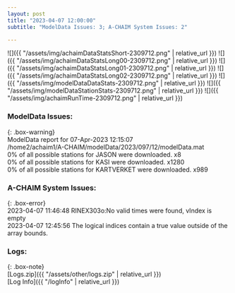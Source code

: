 ```yaml
---
layout: post
title: "2023-04-07 12:00:00"
subtitle: "ModelData Issues: 3; A-CHAIM System Issues: 2"

---
```


![]({{ "/assets/img/achaimDataStatsShort-2309712.png" | relative_url }})
![]({{ "/assets/img/achaimDataStatsLong00-2309712.png" | relative_url }})
![]({{ "/assets/img/achaimDataStatsLong01-2309712.png" | relative_url }})
![]({{ "/assets/img/achaimDataStatsLong02-2309712.png" | relative_url }})
![]({{ "/assets/img/modelDataDataStats-2309712.png" | relative_url }})
![]({{ "/assets/img/modelDataStationStats-2309712.png" | relative_url }})
![]({{ "/assets/img/achaimRunTime-2309712.png" | relative_url }})


### ModelData Issues:  
  
{: .box-warning}  
 ModelData report for 07-Apr-2023 12:15:07   
 /home2/achaim1/A-CHAIM/modelData/2023/097/12/modelData.mat   
 0% of all possible stations for JASON were downloaded. x8   
 0% of all possible stations for KASI were downloaded. x1280   
 0% of all possible stations for KARTVERKET were downloaded. x989   
  
### A-CHAIM System Issues:  
  
{: .box-error}  
2023-04-07 11:46:48 RINEX303o:No valid times were found, vIndex is empty  
2023-04-07 12:45:56 The logical indices contain a true value outside of the array bounds.  

### Logs:  
  
{: .box-note}  
[Logs.zip]({{ "/assets/other/logs.zip" | relative_url }})  
[Log Info]({{ "/logInfo" | relative_url }})  
